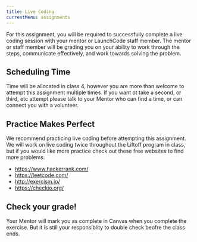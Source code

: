 ```yaml
---
title: Live Coding
currentMenu: assignments
---
```


For this assignment, you will be required to successfully complete a live coding session with your mentor or LaunchCode staff member. The mentor or staff member will be grading you on your ability to work through the steps, communicate effectively, and work towards solving the problem.

## Scheduling Time

Time will be allocated in class 4, however you are more than welcome to attempt this assignment multiple times. If you want ot take a second, or third, etc attempt please talk to your Mentor who can find a time, or can connect you with a volunteer.

## Practice Makes Perfect

We recommend practicing live coding before attempting this assignment. We will work on live coding twice throughout the Liftoff program in class, but if you would like more practice check out these free websites to find more problems:

- https://www.hackerrank.com/
- https://leetcode.com/
- http://exercism.io/
- https://checkio.org/

## Check your grade!
Your Mentor will mark you as complete in Canvas when you complete the exercise. But it is still your responsiblity to double check beofre the class ends.